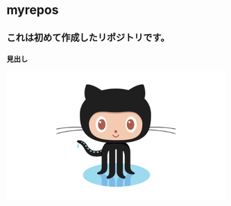 # myrepos
## これは初めて作成したリポジトリです。
### 見出し

![aaa](https://raw.githubusercontent.com/bnjuyg4400/myrepos/master/octocat.png)
